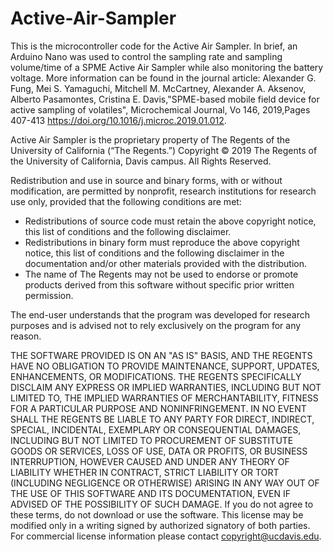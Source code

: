 # Active-Air-Sampler

This is the microcontroller code for the Active Air Sampler.  In brief, an Arduino Nano was used to control the sampling rate and sampling volume/time of a SPME Active Air Sampler while also monitoring the battery voltage.  More information can be found in the journal article:  Alexander G. Fung, Mei S. Yamaguchi, Mitchell M. McCartney, Alexander A. Aksenov, Alberto Pasamontes, Cristina E. Davis,"SPME-based mobile field device for active sampling of volatiles", Microchemical Journal, Vo 146, 2019,Pages 407-413
https://doi.org/10.1016/j.microc.2019.01.012.

Active Air Sampler is the proprietary property of The Regents of the University of California (“The Regents.”)
Copyright © 2019 The Regents of the University of California, Davis campus. All Rights Reserved.

Redistribution and use in source and binary forms, with or without modification, are permitted by nonprofit, research institutions for research use only, provided that the following conditions are met:
*	Redistributions of source code must retain the above copyright notice, this list of conditions and the following disclaimer. 
*	Redistributions in binary form must reproduce the above copyright notice, this list of conditions and the following disclaimer in the documentation and/or other materials provided with the distribution. 
*	The name of The Regents may not be used to endorse or promote products derived from this software without specific prior written permission. 

The end-user understands that the program was developed for research purposes and is advised not to rely exclusively on the program for any reason.

THE SOFTWARE PROVIDED IS ON AN "AS IS" BASIS, AND THE REGENTS HAVE NO OBLIGATION TO PROVIDE MAINTENANCE, SUPPORT, UPDATES, ENHANCEMENTS, OR MODIFICATIONS. THE REGENTS SPECIFICALLY DISCLAIM ANY EXPRESS OR IMPLIED WARRANTIES, INCLUDING BUT NOT LIMITED TO, THE IMPLIED WARRANTIES OF MERCHANTABILITY, FITNESS FOR A PARTICULAR PURPOSE AND NONINFRINGEMENT. IN NO EVENT SHALL THE REGENTS BE LIABLE TO ANY PARTY FOR DIRECT, INDIRECT, SPECIAL, INCIDENTAL, EXEMPLARY OR CONSEQUENTIAL DAMAGES, INCLUDING BUT NOT LIMITED TO  PROCUREMENT OF SUBSTITUTE GOODS OR SERVICES, LOSS OF USE, DATA OR PROFITS, OR BUSINESS INTERRUPTION, HOWEVER CAUSED AND UNDER ANY THEORY OF LIABILITY WHETHER IN CONTRACT, STRICT LIABILITY OR TORT (INCLUDING NEGLIGENCE OR OTHERWISE) ARISING IN ANY WAY OUT OF THE USE OF THIS SOFTWARE AND ITS DOCUMENTATION, EVEN IF ADVISED OF THE POSSIBILITY OF SUCH DAMAGE. 
If you do not agree to these terms, do not download or use the software.  This license may be modified only in a writing signed by authorized signatory of both parties.
For commercial license information please contact copyright@ucdavis.edu.
